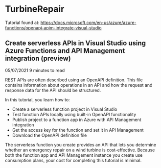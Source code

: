 # TurbineRepair
Tutorial found at: https://docs.microsoft.com/en-us/azure/azure-functions/openapi-apim-integrate-visual-studio

## Create serverless APIs in Visual Studio using Azure Functions and API Management integration (preview)
05/07/2021
9 minutes to read

REST APIs are often described using an OpenAPI definition. This file contains information about operations in an API and how the request and response data for the API should be structured.

In this tutorial, you learn how to:

- Create a serverless function project in Visual Studio
- Test function APIs locally using built-in OpenAPI functionality
- Publish project to a function app in Azure with API Management integration
- Get the access key for the function and set it in API Management
- Download the OpenAPI definition file

The serverless function you create provides an API that lets you determine whether an emergency repair on a wind turbine is cost-effective. Because both the function app and API Management instance you create use consumption plans, your cost for completing this tutorial is minimal.
